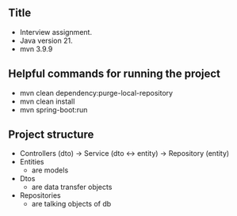 ## Title
- Interview assignment.
- Java version 21.
- mvn 3.9.9

## Helpful commands for running the project
- mvn clean dependency:purge-local-repository 
- mvn clean install
- mvn spring-boot:run

## Project structure
- Controllers (dto)
  -> Service (dto <-> entity)
    -> Repository (entity)
- Entities
  - are models
- Dtos
    - are data transfer objects
- Repositories
    - are talking objects of db